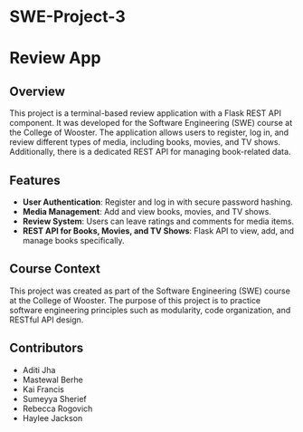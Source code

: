 # SWE-Project-3
# Review App

## Overview
This project is a terminal-based review application with a Flask REST API component. It was developed for the Software Engineering (SWE) course at the College of Wooster. The application allows users to register, log in, and review different types of media, including books, movies, and TV shows. Additionally, there is a dedicated REST API for managing book-related data.

## Features
- **User Authentication**: Register and log in with secure password hashing.
- **Media Management**: Add and view books, movies, and TV shows.
- **Review System**: Users can leave ratings and comments for media items.
- **REST API for Books, Movies, and TV Shows**: Flask API to view, add, and manage books specifically.

## Course Context
This project was created as part of the Software Engineering (SWE) course at the College of Wooster. The purpose of this project is to practice software engineering principles such as modularity, code organization, and RESTful API design.

 ## Contributors
 - Aditi Jha
 - Mastewal Berhe
 - Kai Francis
 - Sumeyya Sherief
 - Rebecca Rogovich
 - Haylee Jackson
